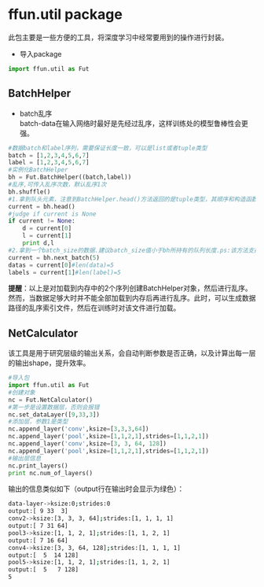 # ffun.util package  
此包主要是一些方便的工具，将深度学习中经常要用到的操作进行封装。
- 导入package  
```python
import ffun.util as Fut
```  
## BatchHelper
- batch乱序  
batch-data在输入网络时最好是先经过乱序，这样训练处的模型鲁棒性会更强。

```python  
#数据batch和label序列，需要保证长度一致，可以是list或者tuple类型
batch = [1,2,3,4,5,6,7]
label = [1,2,3,4,5,6,7]
#实例化BatchHelper
bh = Fut.BatchHelper((batch,label))
#乱序,可传入乱序次数，默认乱序1次
bh.shuffle()
#1.拿到队头元素，注意到BatchHelper.head()方法返回的是tuple类型，其顺序和构造函数的入参一致
current = bh.head()
#judge if current is None
if current != None:
    d = current[0]
    l = current[1]
    print d,l
#2.拿到一个batch_size的数据.建议batch_size值小于bh所持有的队列长度.ps:该方法支持循环得到batch
current = bh.next_batch(5)
datas = current[0]#len(data)=5
labels = current[1]#len(label)=5
```  

**提醒**：以上是对加载到内存中的2个序列创建BatchHelper对象，然后进行乱序。然而，当数据足够大时并不能全部加载到内存后再进行乱序。此时，可以生成数据路径的乱序索引文件，然后在训练时对该文件进行加载。  

## NetCalculator  
该工具是用于研究层级的输出关系，会自动判断参数是否正确，以及计算出每一层的输出shape，提升效率。

```python
#导入包
import ffun.util as Fut
#创建对象
nc = Fut.NetCalculator()
#第一步是设置数据层，否则会报错
nc.set_dataLayer([9,33,3])
#添加层，参数1是类型
nc.append_layer('conv',ksize=[3,3,3,64])
nc.append_layer('pool',ksize=[1,1,2,1],strides=[1,1,2,1])
nc.append_layer('conv',ksize=[3, 3, 64, 128])
nc.append_layer('pool',ksize=[1,1,2,1],strides=[1,1,2,1])
#输出层信息
nc.print_layers()
print nc.num_of_layers()
```

输出的信息类似如下（output行在输出时会显示为绿色）：

```bash
data-layer->ksize:0;strides:0
output:[ 9 33  3]
conv2->ksize:[3, 3, 3, 64];strides:[1, 1, 1, 1]
output:[ 7 31 64]
pool3->ksize:[1, 1, 2, 1];strides:[1, 1, 2, 1]
output:[ 7 16 64]
conv4->ksize:[3, 3, 64, 128];strides:[1, 1, 1, 1]
output:[  5  14 128]
pool5->ksize:[1, 1, 2, 1];strides:[1, 1, 2, 1]
output:[  5   7 128]
5
```
